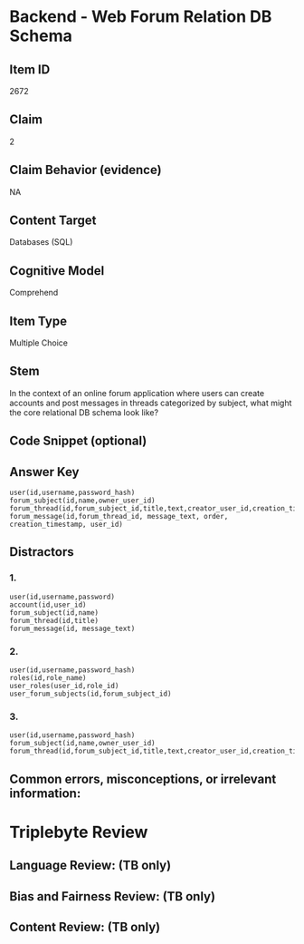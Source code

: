 # Backend - Web Forum Relation DB Schema

## Item ID
2672

## Claim
2

## Claim Behavior (evidence)
NA

## Content Target
Databases (SQL)

## Cognitive Model
Comprehend

## Item Type
Multiple Choice

## Stem
In the context of an online forum application where users can create accounts and post messages in threads categorized by subject, what might the core relational DB schema look like? 

## Code Snippet (optional)

## Answer Key

```
user(id,username,password_hash)
forum_subject(id,name,owner_user_id)
forum_thread(id,forum_subject_id,title,text,creator_user_id,creation_timestamp)
forum_message(id,forum_thread_id, message_text, order, creation_timestamp, user_id)
```

## Distractors
### 1.

```
user(id,username,password)
account(id,user_id)
forum_subject(id,name)
forum_thread(id,title)
forum_message(id, message_text)
```

### 2.

```
user(id,username,password_hash)
roles(id,role_name)
user_roles(user_id,role_id)
user_forum_subjects(id,forum_subject_id)
```

### 3.

```
user(id,username,password_hash)
forum_subject(id,name,owner_user_id)
forum_thread(id,forum_subject_id,title,text,creator_user_id,creation_timestamp)
```

## Common errors, misconceptions, or irrelevant information:

# Triplebyte Review

## Language Review: (TB only)

## Bias and Fairness Review: (TB only)

## Content Review: (TB only)
